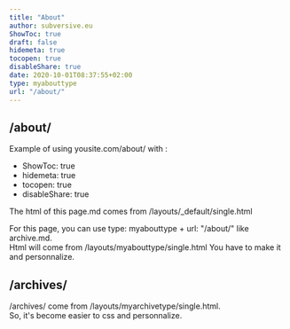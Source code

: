 ```yaml
---
title: "About"
author: subversive.eu
ShowToc: true
draft: false
hidemeta: true
tocopen: true
disableShare: true
date: 2020-10-01T08:37:55+02:00
type: myabouttype
url: "/about/"
---
```


## /about/

Example of using yousite.com/about/ with :  

- ShowToc: true
- hidemeta: true
- tocopen: true
- disableShare: true

The html of this page.md comes from /layouts/_default/single.html  

For this page, you can use type: myabouttype + url: "/about/" like archive.md.  
Html will come from /layouts/myabouttype/single.html  You have to make it and personnalize.

## /archives/

/archives/ come from /layouts/myarchivetype/single.html.  
So, it's become easier to css and personnalize.